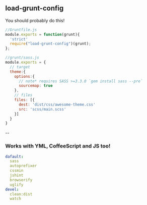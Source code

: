 ##  load-grunt-config

You should probably do this!

```js
//Gruntfile.js
module.exports = function(grunt){
  'strict'
  require("load-grunt-config")(grunt);
};

//grunt/sass.js
module.exports = {
  // target
  theme:{
    options:{
      // note* requires SASS >=3.3.0 `gem install sass --pre`
      sourcemap: true
    },
    // files
    files: [{
      dest: 'dist/css/awesome-theme.css'
      src: 'scss/main.scss'
    }]
  }
}

```

--

### Works with YML, CoffeeScript and JS too!

```yml
dafault:
  sass
  autoprefixer
  cssmin
  jshint
  browserify
  uglify
devel:
  clean:dist
  watch
```

